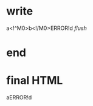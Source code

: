 # write
  a<!^M0>b<!/M0><t id="M0">ERROR!</t><script>(M$r=REORDER_RUNTIME)("M0")</script>d
_flush_

# end

# final HTML
  <html>
    <head />
    <body>
      aERROR!d
    </body>
  </html>
